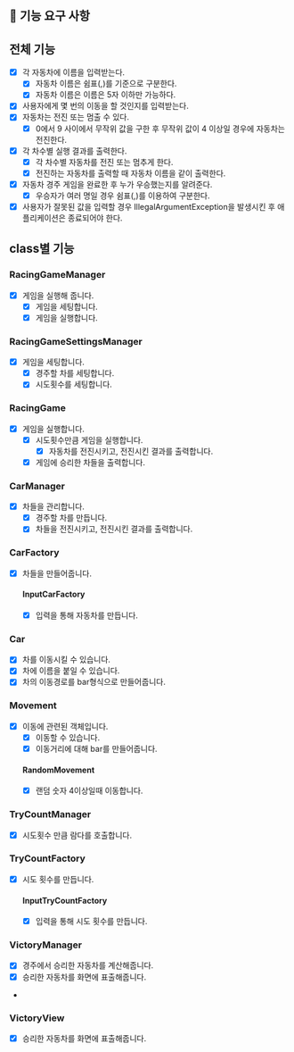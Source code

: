 ## 🚀 기능 요구 사항

## 전체 기능

- [x] 각 자동차에 이름을 입력받는다.
  - [x] 자동차 이름은 쉼표(,)를 기준으로 구분한다.
  - [x] 자동차 이름은 이름은 5자 이하만 가능하다.
- [x] 사용자에게 몇 번의 이동을 할 것인지를 입력받는다.
- [x] 자동차는 전진 또는 멈출 수 있다.
  - [x] 0에서 9 사이에서 무작위 값을 구한 후 무작위 값이 4 이상일 경우에 자동차는 전진한다.
- [x] 각 차수별 실행 결과를 출력한다.
  - [x] 각 차수별 자동차를 전진 또는 멈추게 한다. 
  - [x] 전진하는 자동차를 출력할 때 자동차 이름을 같이 출력한다.
- [x] 자동차 경주 게임을 완료한 후 누가 우승했는지를 알려준다.
  - [x] 우승자가 여러 명일 경우 쉼표(,)를 이용하여 구분한다.
- [x] 사용자가 잘못된 값을 입력할 경우 IllegalArgumentException을 발생시킨 후 애플리케이션은 종료되어야 한다.

## class별 기능

### RacingGameManager
- [x] 게임을 실행해 줍니다.
  - [x] 게임을 세팅합니다.
  - [x] 게임을 실행합니다.

### RacingGameSettingsManager
- [x] 게임을 세팅합니다.
  - [x] 경주할 차를 세팅합니다.
  - [x] 시도횟수를 세팅합니다.

### RacingGame
- [x] 게임을 실행합니다.
  - [x] 시도횟수만큼 게임을 실행합니다.
    - [x] 자동차를 전진시키고, 전진시킨 결과를 출력합니다.
  - [x] 게임에 승리한 차들을 출력합니다.

### CarManager
- [x] 차들을 관리합니다.
  - [x] 경주할 차를 만듭니다.
  - [x] 차들을 전진시키고, 전진시킨 결과를 출력합니다.

### CarFactory
- [x] 차들을 만들어줍니다.
  #### InputCarFactory
  - [x] 입력을 통해 자동차를 만듭니다.

### Car
- [x] 차를 이동시킬 수 있습니다.
- [x] 차에 이름을 붙일 수 있습니다.
- [x] 차의 이동경로를 bar형식으로 만들어줍니다.

### Movement
- [x] 이동에 관련된 객체입니다.
  - [x] 이동할 수 있습니다.
  - [x] 이동거리에 대해 bar를 만들어줍니다.

  #### RandomMovement
  - [x] 랜덤 숫자 4이상일때 이동합니다.

### TryCountManager
- [x] 시도횟수 만큼 람다를 호출합니다.

### TryCountFactory
- [x] 시도 횟수를 만듭니다.
  #### InputTryCountFactory
  - [x] 입력을 통해 시도 횟수를 만듭니다.

### VictoryManager
- [x] 경주에서 승리한 자동차를 계산해줍니다.
- [x] 승리한 자동차를 화면에 표출해줍니다.
- 
### VictoryView
- [x] 승리한 자동차를 화면에 표출해줍니다.